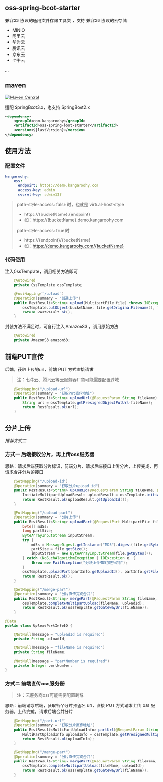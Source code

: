 ## oss-spring-boot-starter

兼容S3 协议的通用文件存储工具类 ，支持 兼容S3 协议的云存储 

- MINIO
- 阿里云
- 华为云
- 腾讯云
- 京东云
- 七牛云

...

## maven

[![Maven Central](https://img.shields.io/maven-central/v/com.kangaroohy/oss-spring-boot-starter.svg)](https://search.maven.org/#search%7Cgav%7C1%7Cg%3A%22com.kangaroohy%22%20AND%20a%3A%oss-spring-boot-starter%22)

适配 SpringBoot3.x，也支持 SpringBoot2.x

```xml
<dependency>
    <groupId>com.kangaroohy</groupId>
    <artifactId>oss-spring-boot-starter</artifactId>
    <version>${lastVersion}</version>
</dependency>
```

## 使用方法

### 配置文件

```yaml
kangaroohy:
    oss:
      endpoint: https://demo.kangaroohy.com
      access-key: admin
      secret-key: admin123
```
> path-style-access: false 时，也就是 virtual-host-style
> - https://{bucketName}.{endpoint}
> - 如：https://{bucketName}.demo.kangaroohy.com
> 
> path-style-access: true 时
> - https://{endpoint}/{bucketName}
> - 如：https://demo.kangaroohy.com/{bucketName}

### 代码使用

注入OssTemplate，调用相关方法即可

```java
    @Autowired
    private OssTemplate ossTemplate;

    @PostMapping("/upload")
    @Operation(summary = "普通上传")
    public RestResult<String> upload(MultipartFile file) throws IOException {
        ossTemplate.putObject(bucketName, file.getOriginalFilename(), file.getContentType(), file.getInputStream());
        return RestResult.ok();
    }
```

封装方法不满足时，可自行注入 AmazonS3 ，调用原始方法

~~~java
    @Autowired
    private AmazonS3 amazonS3;
~~~

## 前端PUT直传

后端，获取上传的url，前端 PUT 方式直接请求

> 注：七牛云、腾讯云等云服务器厂商可能需要配置跨域

~~~java
    @GetMapping("/upload-url")
    @Operation(summary = "获取Put直传地址")
    public RestResult<String> uploadUrl(@RequestParam String fileName) {
        String url = ossTemplate.getPresignedObjectPutUrl(fileName);
        return RestResult.ok(url);
    }
~~~

## 分片上传

*推荐方式二*

### 方式一 后端接收分片，再上传oss服务器

思路：请求后端获取分片标识，前端分片，请求后端接口上传分片，上传完成，再请求合并分片的接口

~~~java
    @GetMapping("/upload-id")
    @Operation(summary = "获取分片upload id")
    public RestResult<String> uploadId(@RequestParam String fileName, @RequestParam String contentType) {
        InitiateMultipartUploadResult uploadResult = ossTemplate.initiateMultipartUpload(ossTemplate.getBucketName(), fileName, contentType);    
        return RestResult.ok(uploadResult.getUploadId());
    }

    @PutMapping("/upload-part")
    @Operation(summary = "分片上传")
    public RestResult<String> uploadPart(@RequestPart MultipartFile file, @RequestPart @Validated UploadPartInfoBO partInfo) {
        byte[] md5s;
        long partSize;
        ByteArrayInputStream inputStream;
        try {
            md5s = MessageDigest.getInstance("MD5").digest(file.getBytes());
            partSize = file.getSize();
            inputStream = new ByteArrayInputStream(file.getBytes());
        } catch (NoSuchAlgorithmException | IOException e) {
            throw new FailException("分块上传MD5加密出错");
        }
        ossTemplate.uploadPart(partInfo.getUploadId(), partInfo.getFileName(), Base64.encodeAsString(md5s), partInfo.getPartNumber(), partSize, inputStream);
        return RestResult.ok();
    }

    @GetMapping("/merge-part")
    @Operation(summary = "分片直传完成合并")
    public RestResult<String> mergePart(@RequestParam String fileName, @RequestParam String uploadId) {
        ossTemplate.completeMultipartUpload(fileName, uploadId);
        return RestResult.ok(ossTemplate.getGatewayUrl(fileName));
    }
~~~

~~~java
@Data
public class UploadPartInfoBO {

    @NotNull(message = "uploadId is required")
    private String uploadId;

    @NotNull(message = "fileName is required")
    private String fileName;

    @NotNull(message = "partNumber is required")
    private Integer partNumber;
}
~~~

### 方式二 前端直传oss服务器

> 注：云服务商oss可能需要配置跨域

思路：前端请求后端，获取各个分片预签名 url，直接 PUT 方式请求上传 oss 服务器，上传完成，请求后端合并分片

~~~java
    @GetMapping("/part-url")
    @Operation(summary = "获取分片直传地址")
    public RestResult<MultiPartUploadInfo> partUrl(@RequestParam String fileName, @RequestParam int partSize, @RequestParam String contentType) {
        MultiPartUploadInfo uploadInfo = ossTemplate.getPresignedMultipartUploadUrls(fileName, partSize, contentType);
        return RestResult.ok(uploadInfo);
    }

    @GetMapping("/merge-part")
    @Operation(summary = "分片直传完成合并")
    public RestResult<String> mergePart(@RequestParam String fileName, @RequestParam String uploadId) {
        ossTemplate.completeMultipartUpload(fileName, uploadId);
        return RestResult.ok(ossTemplate.getGatewayUrl(fileName));
    }
~~~
